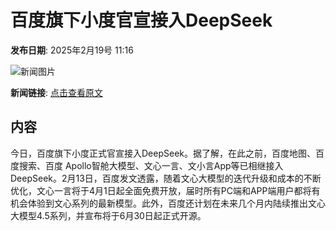# 百度旗下小度官宣接入DeepSeek

**发布日期**: 2025年2月19号 11:16

![新闻图片](https://upload.chinaz.com/2025/0219/6387556059492546281230741.png)

**新闻链接**: [点击查看原文](https://www.aibase.com/zh/news/15509)

## 内容

今日，百度旗下小度正式官宣接入DeepSeek。据了解，在此之前，百度地图、百度搜索、百度 Apollo智舱大模型、文心一言、文小言App等已相继接入DeepSeek。2月13日，百度发文透露，随着文心大模型的迭代升级和成本的不断优化，文心一言将于4月1日起全面免费开放，届时所有PC端和APP端用户都将有机会体验到文心系列的最新模型。此外，百度还计划在未来几个月内陆续推出文心大模型4.5系列，并宣布将于6月30日起正式开源。
